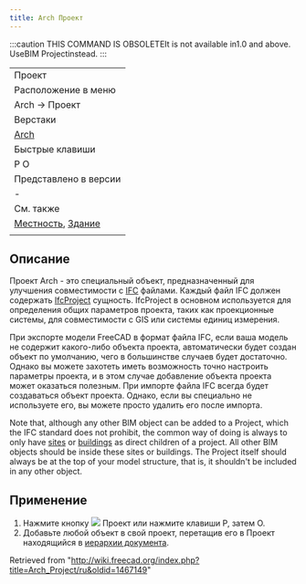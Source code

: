 ```yaml
---
title: Arch Проект
---
```

:::caution
THIS COMMAND IS OBSOLETEIt is not available in1.0 and above. UseBIM Projectinstead.
:::

|  |
| --- |
| Проект |
| Расположение в меню |
| Arch → Проект |
| Верстаки |
| [Arch](/Arch_Workbench/ru "Arch Workbench/ru") |
| Быстрые клавиши |
| P O |
| Представлено в версии |
| - |
| См. также |
| [Местность](/Arch_Site/ru "Arch Site/ru"), [Здание](/Arch_Building/ru "Arch Building/ru") |
|  |

## Описание

Проект Arch - это специальный объект, предназначенный для улучшения совместимости с [IFC](/Arch_IFC/ru "Arch IFC/ru") файлами. Каждый файл IFC должен содержать [IfcProject](https://standards.buildingsmart.org/IFC/RELEASE/IFC4_1/FINAL/HTML/schema/ifckernel/lexical/ifcproject.htm) сущность. IfcProject в основном используется для определения общих параметров проекта, таких как проекционные системы, для совместимости с GIS или системы единиц измерения.

При экспорте модели FreeCAD в формат файла IFC, если ваша модель не содержит какого-либо объекта проекта, автоматически будет создан объект по умолчанию, чего в большинстве случаев будет достаточно. Однако вы можете захотеть иметь возможность точно настроить параметры проекта, и в этом случае добавление объекта проекта может оказаться полезным. При импорте файла IFC всегда будет создаваться объект проекта. Однако, если вы специально не используете его, вы можете просто удалить его после импорта.

Note that, although any other BIM object can be added to a Project, which the IFC standard does not prohibit, the common way of doing is always to only have [sites](/Arch_Site "Arch Site") or [buildings](/Arch_Building "Arch Building") as direct children of a project. All other BIM objects should be inside these sites or buildings. The Project itself should always be at the top of your model structure, that is, it shouldn't be included in any other object.

## Применение

1. Нажмите кнопку ![](/images/Arch_Project.svg) Проект или нажмите клавиши P, затем O.
2. Добавьте любой объект в свой проект, перетащив его в Проект находящийся в [иерархии документа](/Tree_view/ru "Tree view/ru").

Retrieved from "<http://wiki.freecad.org/index.php?title=Arch_Project/ru&oldid=1467149>"